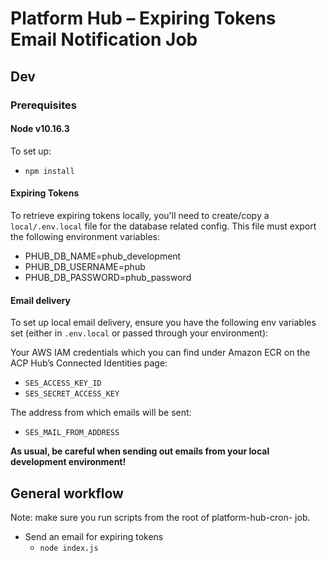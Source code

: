 # Platform Hub – Expiring Tokens Email Notification Job

## Dev

### Prerequisites

#### Node v10.16.3

To set up:
- `npm install`


#### Expiring Tokens
To retrieve expiring tokens locally, you'll need to create/copy a `local/.env.local` file for the database related config. This file must export the following environment variables:
- PHUB_DB_NAME=phub_development
- PHUB_DB_USERNAME=phub
- PHUB_DB_PASSWORD=phub_password


#### Email delivery

To set up local email delivery, ensure you have the following env variables set (either in `.env.local` or passed through your environment):

Your AWS IAM credentials which you can find under Amazon ECR on the ACP Hub’s Connected Identities page:
- `SES_ACCESS_KEY_ID`
- `SES_SECRET_ACCESS_KEY`

The address from which emails will be sent:
- `SES_MAIL_FROM_ADDRESS`

**As usual, be careful when sending out emails from your local development environment!**

## General workflow

Note: make sure you run scripts from the root of platform-hub-cron- job.

- Send an email for expiring tokens
  - `node index.js`

